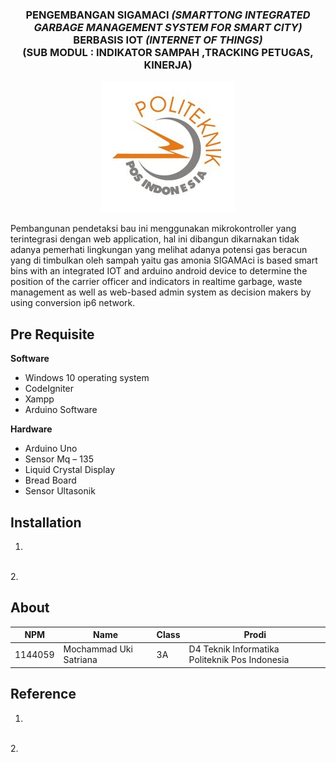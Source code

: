 <h3 align="center">PENGEMBANGAN SIGAMACI <i>(SMARTTONG INTEGRATED GARBAGE MANAGEMENT SYSTEM FOR SMART CITY)</i> BERBASIS IOT <i>(INTERNET OF THINGS)</i> <br> (SUB MODUL : INDIKATOR SAMPAH ,TRACKING PETUGAS, KINERJA)</h3>
<p align="center">
  <img src="img/logo.jpg">
</p>
Pembangunan pendetaksi bau ini menggunakan mikrokontroller yang terintegrasi dengan web application, hal ini dibangun dikarnakan tidak adanya pemerhati lingkungan yang melihat adanya potensi gas beracun yang di timbulkan oleh sampah yaitu gas amonia SIGAMAci is based smart bins with an integrated IOT and arduino android device to determine the position of the carrier officer and indicators in realtime garbage, waste management as well as web-based admin system as decision makers by using conversion ip6 network.

## Pre Requisite
**Software**
* Windows 10 operating system
* CodeIgniter
* Xampp 
* Arduino Software 

**Hardware**
* Arduino Uno
* Sensor Mq – 135
* Liquid Crystal Display
* Bread Board
* Sensor Ultasonik


## Installation
1.
<br>
2.

## About

NPM| Name| Class | Prodi
------------ | ------------- | ------------- | -------------
1144059| Mochammad Uki Satriana | 3A| D4 Teknik Informatika Politeknik Pos Indonesia

## Reference
1.
<br>
2.